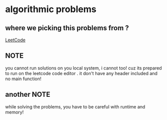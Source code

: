 # algorithmic problems 
## where we picking this problems from ? 
[LeetCode](https://leetcode.com)

## NOTE
you cannot run solutions on you local system, i cannot too! cuz its prepared to run on the leetcode code editor . it don't have any header included and no main function!

## another NOTE
while solving the problems, you have to be careful with runtime and memory!
